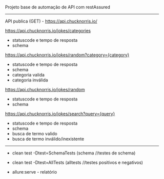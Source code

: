 Projeto base de automação de API com restAssured

------------------------------------------------------------------------------------------------

API publica (GET) - https://api.chucknorris.io/

https://api.chucknorris.io/jokes/categories
- statuscode e tempo de resposta    
- schema							

https://api.chucknorris.io/jokes/random?category={category}
- statuscode e tempo de resposta 
- schema 
- categoria valida  
- categoria inválida 

https://api.chucknorris.io/jokes/random
- statuscode e tempo de resposta 
- schema 

https://api.chucknorris.io/jokes/search?query={query}
- statuscode e tempo de resposta 
- schema
- busca de termo valido
- busca de termo inválido/inexistente
---------------------------------------------------------------



- clean test -Dtest=SchemaTests (schema //testes de schema)
- clean test -Dtest=AllTests (alltests //testes positivos e negativos)

- allure:serve - relatório
